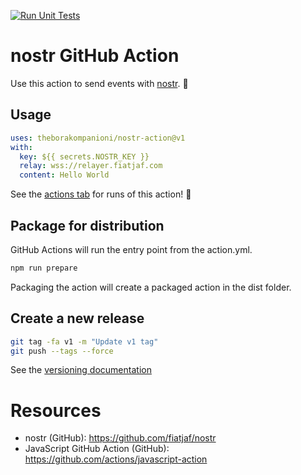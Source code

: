 [![Run Unit Tests](https://github.com/theborakompanioni/nostr-action/actions/workflows/test.yml/badge.svg)](https://github.com/theborakompanioni/nostr-action/actions/workflows/test.yml)

# nostr GitHub Action

Use this action to send events with [nostr](https://github.com/fiatjaf/nostr). :rocket:

## Usage

```yaml
uses: theborakompanioni/nostr-action@v1
with:
  key: ${{ secrets.NOSTR_KEY }}
  relay: wss://relayer.fiatjaf.com
  content: Hello World
```

See the [actions tab](https://github.com/theborakompanioni/nostr-action/actions) for runs of this action! :rocket:

## Package for distribution

GitHub Actions will run the entry point from the action.yml. 

```bash
npm run prepare
```
Packaging the action will create a packaged action in the dist folder.

## Create a new release
```bash
git tag -fa v1 -m "Update v1 tag"
git push --tags --force
``` 

See the [versioning documentation](https://github.com/actions/toolkit/blob/master/docs/action-versioning.md)


# Resources
- nostr (GitHub): https://github.com/fiatjaf/nostr
- JavaScript GitHub Action (GitHub): https://github.com/actions/javascript-action
